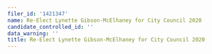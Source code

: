 ```yaml
---
filer_id: '1421347'
name: Re-Elect Lynette Gibson-McElhaney for City Council 2020
candidate_controlled_id: ''
data_warning: ''
title: Re-Elect Lynette Gibson-McElhaney for City Council 2020
---
```

